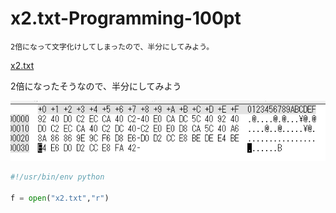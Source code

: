 # x2.txt-Programming-100pt

```plane
2倍になって文字化けしてしまったので、半分にしてみよう。
```

[x2.txt](x2.txt)

2倍になったそうなので、半分にしてみよう

![image](img.png)

```python
#!/usr/bin/env python

f = open("x2.txt","r")
	
```
